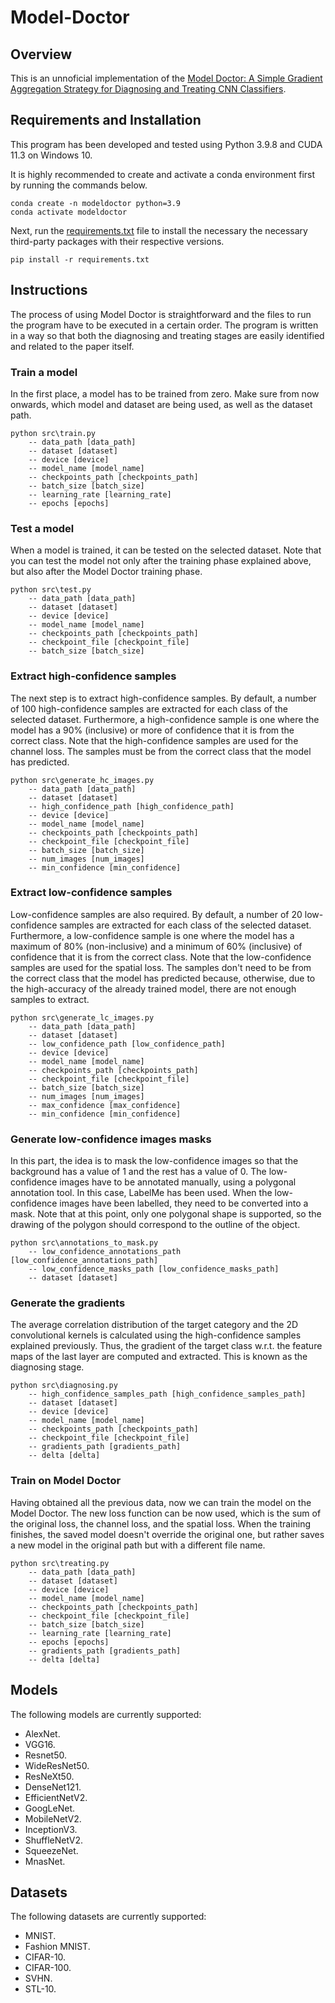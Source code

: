 # Model-Doctor

## Overview

This is an unnoficial implementation of the [Model Doctor: A Simple Gradient Aggregation Strategy for Diagnosing and
Treating CNN Classifiers](https://arxiv.org/abs/2112.04934).

## Requirements and Installation

This program has been developed and tested using Python 3.9.8 and CUDA 11.3 on Windows 10.

It is highly recommended to create and activate a conda environment first by running the commands below.

```
conda create -n modeldoctor python=3.9
conda activate modeldoctor
```

Next, run the [requirements.txt](./requirements.txt) file to install the necessary the necessary third-party packages with their respective versions.

```
pip install -r requirements.txt
```

## Instructions

The process of using Model Doctor is straightforward and the files to run the program have to be executed in a certain order. The program is written in a way so that both the diagnosing and treating stages are easily identified and related to the paper itself.

### Train a model

In the first place, a model has to be trained from zero. Make sure from now onwards, which model and dataset are being used, as well as the dataset path.

```
python src\train.py
    -- data_path [data_path]
    -- dataset [dataset]
    -- device [device]
    -- model_name [model_name]
    -- checkpoints_path [checkpoints_path]
    -- batch_size [batch_size]
    -- learning_rate [learning_rate]
    -- epochs [epochs]
```

### Test a model

When a model is trained, it can be tested on the selected dataset. Note that you can test the model not only after the training phase explained above, but also after the Model Doctor training phase.

```
python src\test.py
    -- data_path [data_path]
    -- dataset [dataset]
    -- device [device]
    -- model_name [model_name]
    -- checkpoints_path [checkpoints_path]
    -- checkpoint_file [checkpoint_file]
    -- batch_size [batch_size]
```

### Extract high-confidence samples

The next step is to extract high-confidence samples. By default, a number of 100 high-confidence samples are extracted for each class of the selected dataset. Furthermore, a high-confidence sample is one where the model has a 90% (inclusive) or more of confidence that it is from the correct class. Note that the high-confidence samples are used for the channel loss. The samples must be from the correct class that the model has predicted.

```
python src\generate_hc_images.py
    -- data_path [data_path]
    -- dataset [dataset]
    -- high_confidence_path [high_confidence_path]
    -- device [device]
    -- model_name [model_name]
    -- checkpoints_path [checkpoints_path]
    -- checkpoint_file [checkpoint_file]
    -- batch_size [batch_size]
    -- num_images [num_images]
    -- min_confidence [min_confidence]
```

### Extract low-confidence samples

Low-confidence samples are also required. By default, a number of 20 low-confidence samples are extracted for each class of the selected dataset. Furthermore, a low-confidence sample is one where the model has a maximum of 80% (non-inclusive) and a minimum of 60% (inclusive) of confidence that it is from the correct class. Note that the low-confidence samples are used for the spatial loss. The samples don't need to be from the correct class that the model has predicted because, otherwise, due to the high-accuracy of the already trained model, there are not enough samples to extract.

```
python src\generate_lc_images.py
    -- data_path [data_path]
    -- dataset [dataset]
    -- low_confidence_path [low_confidence_path]
    -- device [device]
    -- model_name [model_name]
    -- checkpoints_path [checkpoints_path]
    -- checkpoint_file [checkpoint_file]
    -- batch_size [batch_size]
    -- num_images [num_images]
    -- max_confidence [max_confidence]
    -- min_confidence [min_confidence]
```

### Generate low-confidence images masks

In this part, the idea is to mask the low-confidence images so that the background has a value of 1 and the rest has a value of 0. The low-confidence images have to be annotated manually, using a polygonal annotation tool. In this case, LabelMe has been used. When the low-confidence images have been labelled, they need to be converted into a mask. Note that at this point, only one polygonal shape is supported, so the drawing of the polygon should correspond to the outline of the object.

```
python src\annotations_to_mask.py
    -- low_confidence_annotations_path [low_confidence_annotations_path]
    -- low_confidence_masks_path [low_confidence_masks_path]
    -- dataset [dataset]
```

### Generate the gradients

The average correlation distribution of the target category and the 2D convolutional kernels is calculated using the high-confidence samples explained previously. Thus, the gradient of the target class w.r.t. the feature maps of the last layer are computed and extracted. This is known as the diagnosing stage.

```
python src\diagnosing.py
    -- high_confidence_samples_path [high_confidence_samples_path]
    -- dataset [dataset]
    -- device [device]
    -- model_name [model_name]
    -- checkpoints_path [checkpoints_path]
    -- checkpoint_file [checkpoint_file]
    -- gradients_path [gradients_path]
    -- delta [delta]
```

### Train on Model Doctor

Having obtained all the previous data, now we can train the model on the Model Doctor. The new loss function can be now used, which is the sum of the original loss, the channel loss, and the spatial loss. When the training finishes, the saved model doesn't override the original one, but rather saves a new model in the original path but with a different file name.

```
python src\treating.py
    -- data_path [data_path]
    -- dataset [dataset]
    -- device [device]
    -- model_name [model_name]
    -- checkpoints_path [checkpoints_path]
    -- checkpoint_file [checkpoint_file]
    -- batch_size [batch_size]
    -- learning_rate [learning_rate]
    -- epochs [epochs]
    -- gradients_path [gradients_path]
    -- delta [delta]
```

## Models

The following models are currently supported:

- AlexNet.
- VGG16.
- Resnet50.
- WideResNet50.
- ResNeXt50.
- DenseNet121.
- EfficientNetV2.
- GoogLeNet.
- MobileNetV2.
- InceptionV3.
- ShuffleNetV2.
- SqueezeNet.
- MnasNet.

## Datasets

The following datasets are currently supported:

- MNIST.
- Fashion MNIST.
- CIFAR-10.
- CIFAR-100.
- SVHN.
- STL-10.